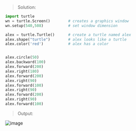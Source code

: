 > Solution:

```python
import turtle
wn = turtle.Screen()        # creates a graphics window
wn.setup(540,508)           # set window dimension

alex = turtle.Turtle()      # create a turtle named alex
alex.shape("turtle")        # alex looks like a turtle
alex.color('red')           # alex has a color


alex.circle(50) 
alex.backward(100) 
alex.forward(200) 
alex.right(180) 
alex.forward(200)
alex.right(90)
alex.forward(100)
alex.right(90)
alex.forward(200)
alex.right(90)  
alex.forward(100)
```

> Output:

![image](https://user-images.githubusercontent.com/49478000/222767553-09d5c1d8-a80a-4b44-b741-a165a099d744.png)


